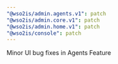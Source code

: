 ```yaml
---
"@wso2is/admin.agents.v1": patch
"@wso2is/admin.core.v1": patch
"@wso2is/admin.home.v1": patch
"@wso2is/console": patch
---
```


Minor UI bug fixes in Agents Feature

